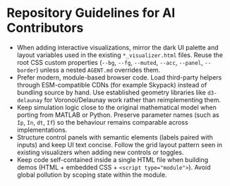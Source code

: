 # Repository Guidelines for AI Contributors

* When adding interactive visualizations, mirror the dark UI palette and layout variables used in the existing `*_visualizer.html` files. Reuse the root CSS custom properties (`--bg`, `--fg`, `--muted`, `--acc`, `--panel`, `--border`) unless a nested `AGENT.md` overrides them.
* Prefer modern, module-based browser code. Load third-party helpers through ESM-compatible CDNs (for example Skypack) instead of bundling source by hand. Use established geometry libraries like `d3-delaunay` for Voronoi/Delaunay work rather than reimplementing them.
* Keep simulation logic close to the original mathematical model when porting from MATLAB or Python. Preserve parameter names (such as `Ip`, `In`, `dt`, `If`) so the behaviour remains comparable across implementations.
* Structure control panels with semantic elements (labels paired with inputs) and keep UI text concise. Follow the grid layout pattern seen in existing visualizers when adding new controls or toggles.
* Keep code self-contained inside a single HTML file when building demos (HTML + embedded CSS + `<script type="module">`). Avoid global pollution by scoping state within the module.
